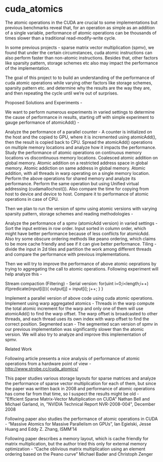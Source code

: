 # cuda_atomics
The atomic operations in the CUDA are crucial to some implementations but previous benchmarks reveal that, for an operation as simple as an addition of a single variable, performance of atomic operations can be thousands of times slower than a traditional read-modify-write cycle. 

In some previous projects - sparse matrix vector multiplication (spmv), we found that under the certain circumstances, cuda atomic instructions can also perform faster than non-atomic instructions. Besides that, other factors like sparsity pattern, storage schemes etc also may impact the performance of the implementation.

The goal of this project to to build an understanding of the performance of cuda atomic operations while varying other factors like storage schemes, sparsity pattern etc. and determine why the results are the way they are, and then repeating the cycle until we’re out of surprises. 

Proposed Solutions and Experiments -

We want to perform numerous experiments in varied settings to determine the cause of performance in results, starting off with simple experiment to gauge performance of atomicAdd() - 

Analyze the performance of a parallel counter - 
A counter is initialized on the host and the copied to GPU, where it is incremented using atomicAdd(), then the result is copied back to CPU.
Spread the atomicAdd() operations on multiple memory locations and analyze how it impacts the performance. Study the performance of atomic operations on continuous memory locations vs discontinuous memory locations. 
Coalesced atomic addition on global memory.
Atomic addition on a restricted address space in global memory.
Atomic addiction on same address in global memory.
Atomic addition, with all threads in warp operating on a single memory location.
Perform the above operations for shared memory and analyze its performance.
Perform the same operation but using Unified virtual addressing (cudamallochost()). Also compare the time for copying from host to device and device to host.
Compare it to performance of atomic operations  in case of CPU.

Then we plan to run the version of spmv using atomic versions with varying sparsity pattern, storage schemes and reading methodologies - 

Analyze the performance of a spmv (atomicAdd version) in varied settings - 
Sort the input entries in row order.
Input sorted in column order, which might have better performance because of less conflicts for atomicAdd.
Also try some obscure ordering methods like peano ordering, which claims to be more cache friendly and see if it can give better performance.
Tiling - divide the input in 2d tiles and partition the work among different threads and compare the performance with previous implementations.

Then we will try to improve the performance of above atomic oeprations by trying to aggregating the call to atomic operations. Following experiment will help analyze this -

Stream compaction (Filtering) -
	  Serial version:
for(uint i=0;i<length;i++)
    if(predicate(input[i])){
        output[j] = input[i];
        j++;
    }
}

Implement a parallel version of above code using cuda atomic operations.
Implement using warp aggregated atomics - 
Threads in the warp compute the total atomic increment for the warp and only one of them will use atomicAdd() to find the warp offset.
The warp offset is broadcasted to other threads, and each thread uses its own index with warp offset to find the correct position.
Segmented scan -
The segmented scan version of spmv in our previous implementation was significantly slower than the atomic version.
We will also try to analyze and improve this implementation of spmv.

Related Work

Following article presents a nice analysis of performance of atomic operations from a hardware point of view - 
http://www.strobe.cc/cuda_atomics/

This paper studies various storage layouts for sparse matrices and analyze the performance of sparse vector multiplication for each of them, but since the paper was written back in 2008 and performance of atomic operations has come far from that time, so I suspect the results might be old - 
"Efficient Sparse Matrix-Vector Multiplication on CUDA"
Nathan Bell and Michael Garland, in, "NVIDIA Technical Report NVR-2008-004", December 2008

Following paper also studies the performance of atomic operations in CUDA - 
“Massive Atomics for Massive Parallelism on GPUs”, Ian Egielski, Jesse Huang and Eddy Z. Zhang, ISMM’14

Following paper describes a memory layout, which is cache friendly for matrix multiplication, but the author tried this only for external memory optimization  - 
“Cache oblivious matrix multiplication using an element ordering based on the Peano curve” Michael Bader and Christoph Zenger 

